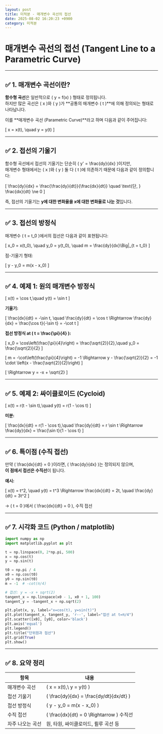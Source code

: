 ```yaml
---
layout: post
title: 미적분 - 매개변수 곡선의 접선
date: 2025-08-02 16:20:23 +0900
category: 미적분
---
```

# 매개변수 곡선의 접선 (Tangent Line to a Parametric Curve)

---

## ✅ 1. 매개변수 곡선이란?

**함수형 곡선**은 일반적으로 \( y = f(x) \) 형태로 정의됩니다.  
하지만 많은 곡선은 \( x \)와 \( y \)가 **공통의 매개변수 \( t \)**에 의해 정의되는 형태로 나타납니다.

이를 **매개변수 곡선 (Parametric Curve)**라고 하며 다음과 같이 주어집니다:

\[
x = x(t), \quad y = y(t)
\]

---

## ✅ 2. 접선의 기울기

함수형 곡선에서 접선의 기울기는 단순히 \( y' = \frac{dy}{dx} \)이지만,  
매개변수 형태에서는 \( x \)와 \( y \) 둘 다 \( t \)에 의존하기 때문에 다음과 같이 정의합니다:

\[
\frac{dy}{dx} = \frac{\frac{dy}{dt}}{\frac{dx}{dt}}
\quad \text{단, } \frac{dx}{dt} \ne 0
\]

즉, 접선의 기울기는 **y에 대한 변화율을 x에 대한 변화율로 나눈 것**입니다.

---

## ✅ 3. 접선의 방정식

매개변수 \( t = t_0 \)에서의 접선은 다음과 같이 표현됩니다:

\[
x_0 = x(t_0), \quad y_0 = y(t_0), \quad m = \frac{dy}{dx}\Big|_{t = t_0}
\]

점-기울기 형태:

\[
y - y_0 = m(x - x_0)
\]

---

## ✅ 4. 예제 1: 원의 매개변수 방정식

\[
x(t) = \cos t,\quad y(t) = \sin t
\]

**기울기:**

\[
\frac{dx}{dt} = -\sin t, \quad \frac{dy}{dt} = \cos t
\Rightarrow \frac{dy}{dx} = \frac{\cos t}{-\sin t} = -\cot t
\]

**접선 방정식 at \( t = \frac{\pi}{4} \):**

\[
x_0 = \cos\left(\frac{\pi}{4}\right) = \frac{\sqrt{2}}{2},\quad y_0 = \frac{\sqrt{2}}{2}
\]

\[
m = -\cot\left(\frac{\pi}{4}\right) = -1
\Rightarrow y - \frac{\sqrt{2}}{2} = -1 \cdot \left(x - \frac{\sqrt{2}}{2}\right)
\]

\[
\Rightarrow y = -x + \sqrt{2}
\]

---

## ✅ 5. 예제 2: 싸이클로이드 (Cycloid)

\[
x(t) = r(t - \sin t),\quad y(t) = r(1 - \cos t)
\]

**미분:**

\[
\frac{dx}{dt} = r(1 - \cos t),\quad \frac{dy}{dt} = r \sin t
\Rightarrow \frac{dy}{dx} = \frac{\sin t}{1 - \cos t}
\]

---

## ✅ 6. 특이점 (수직 접선)

만약 \( \frac{dx}{dt} = 0 \)이라면, \( \frac{dy}{dx} \)는 정의되지 않으며,  
**이 점에서 접선은 수직선**이 됩니다.

**예시:**

\[
x(t) = t^2, \quad y(t) = t^3
\Rightarrow \frac{dx}{dt} = 2t, \quad \frac{dy}{dt} = 3t^2
\]

→ \( t = 0 \)에서 \( \frac{dx}{dt} = 0 \), 수직 접선

---

## ✅ 7. 시각화 코드 (Python / matplotlib)

```python
import numpy as np
import matplotlib.pyplot as plt

t = np.linspace(0, 2*np.pi, 500)
x = np.cos(t)
y = np.sin(t)

t0 = np.pi / 4
x0 = np.cos(t0)
y0 = np.sin(t0)
m = -1  # -cot(π/4)

# 접선: y = -x + sqrt(2)
tangent_x = np.linspace(x0 - 1, x0 + 1, 100)
tangent_y = -tangent_x + np.sqrt(2)

plt.plot(x, y, label="x=cos(t), y=sin(t)")
plt.plot(tangent_x, tangent_y, 'r--', label="접선 at t=π/4")
plt.scatter([x0], [y0], color='black')
plt.axis('equal')
plt.legend()
plt.title("단위원과 접선")
plt.grid(True)
plt.show()
```

---

## ✅ 8. 요약 정리

| 항목 | 내용 |
|------|------|
| 매개변수 곡선 | \( x = x(t),\ y = y(t) \) |
| 접선 기울기 | \( \frac{dy}{dx} = \frac{dy/dt}{dx/dt} \) |
| 접선 방정식 | \( y - y_0 = m(x - x_0) \) |
| 수직 접선 | \( \frac{dx}{dt} = 0 \Rightarrow \) 수직선 |
| 자주 나오는 곡선 | 원, 타원, 싸이클로이드, 륄루 곡선 등 |